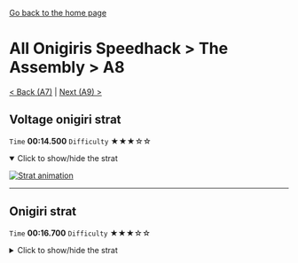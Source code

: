 [Go back to the home page](https://github.com/Doublevil/scbspeedrun)

# All Onigiris Speedhack > The Assembly > A8

[< Back (A7)](https://github.com/Doublevil/scbspeedrun/blob/main/levels/arb_sh/A/A7.md) | [Next (A9) >](https://github.com/Doublevil/scbspeedrun/blob/main/levels/arb_sh/A/A9.md)

## Voltage onigiri strat

`Time` **00:14.500** `Difficulty` ★★★☆☆
<details open>
  <summary>Click to show/hide the strat</summary>

  [![Strat animation](https://github.com/Doublevil/scbspeedrun/blob/main/media/levels/A/A8_VoltageOnigiri.webp)](https://github.com/Doublevil/scbspeedrun/blob/main/media/levels/A/A8_VoltageOnigiri.mp4?raw=true)
</details>

---
## Onigiri strat

`Time` **00:16.700** `Difficulty` ★★★☆☆
<details>
  <summary>Click to show/hide the strat</summary>

  [![Strat animation](https://github.com/Doublevil/scbspeedrun/blob/main/media/levels/A/A8_Onigiri.webp)](https://github.com/Doublevil/scbspeedrun/blob/main/media/levels/A/A8_Onigiri.mp4?raw=true)

  **Notes**
  - This is a tough one to execute optimally, but it shouldn't be too hard if you take it a bit safer.
</details>
